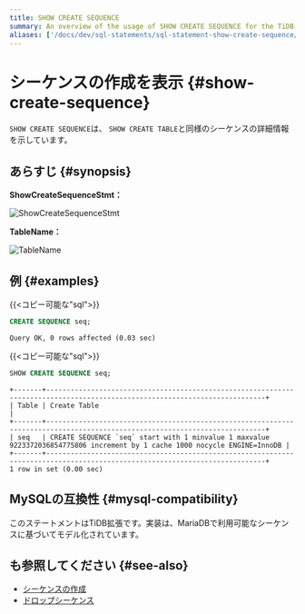 ```yaml
---
title: SHOW CREATE SEQUENCE
summary: An overview of the usage of SHOW CREATE SEQUENCE for the TiDB database.
aliases: ['/docs/dev/sql-statements/sql-statement-show-create-sequence/','/docs/dev/reference/sql/statements/show-create-sequence/']
---
```


# シーケンスの作成を表示 {#show-create-sequence}

`SHOW CREATE SEQUENCE`は、 `SHOW CREATE TABLE`と同様のシーケンスの詳細情報を示しています。

## あらすじ {#synopsis}

<strong>ShowCreateSequenceStmt：</strong>

![ShowCreateSequenceStmt](/media/sqlgram/ShowCreateSequenceStmt.png)

<strong>TableName：</strong>

![TableName](/media/sqlgram/TableName.png)

## 例 {#examples}

{{&lt;コピー可能な&quot;sql&quot;&gt;}}

```sql
CREATE SEQUENCE seq;
```

```
Query OK, 0 rows affected (0.03 sec)
```

{{&lt;コピー可能な&quot;sql&quot;&gt;}}

```sql
SHOW CREATE SEQUENCE seq;
```

```
+-------+----------------------------------------------------------------------------------------------------------------------------+
| Table | Create Table                                                                                                               |
+-------+----------------------------------------------------------------------------------------------------------------------------+
| seq   | CREATE SEQUENCE `seq` start with 1 minvalue 1 maxvalue 9223372036854775806 increment by 1 cache 1000 nocycle ENGINE=InnoDB |
+-------+----------------------------------------------------------------------------------------------------------------------------+
1 row in set (0.00 sec)
```

## MySQLの互換性 {#mysql-compatibility}

このステートメントはTiDB拡張です。実装は、MariaDBで利用可能なシーケンスに基づいてモデル化されています。

## も参照してください {#see-also}

-   [シーケンスの作成](/sql-statements/sql-statement-create-sequence.md)
-   [ドロップシーケンス](/sql-statements/sql-statement-drop-sequence.md)
